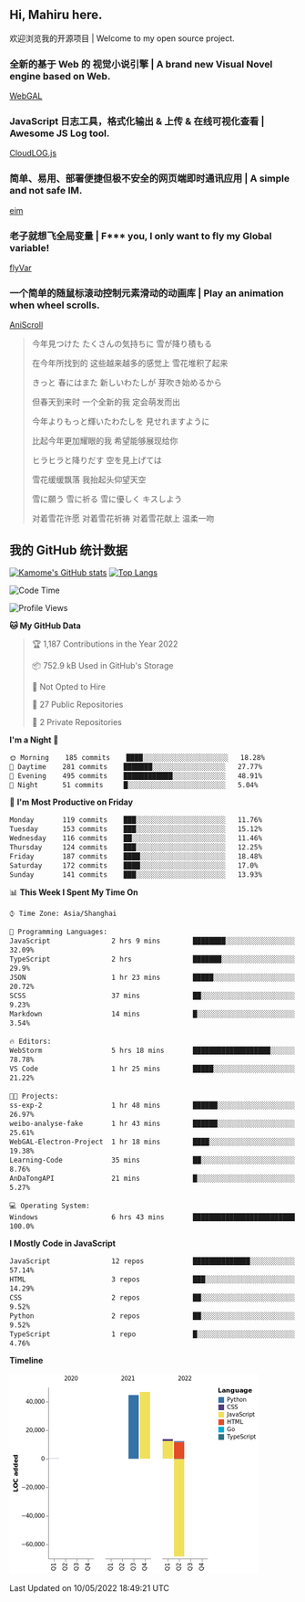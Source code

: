## Hi, Mahiru here.

欢迎浏览我的开源项目 | Welcome to my open source project.

### 全新的基于 Web 的 视觉小说引擎 | A brand new Visual Novel engine based on Web.

[WebGAL](https://github.com/MakinoharaShoko/WebGAL)

### JavaScript 日志工具，格式化输出 & 上传 & 在线可视化查看 | Awesome JS Log tool.

[CloudLOG.js](https://github.com/MakinoharaShoko/CloudLog.JS)

### 简单、易用、部署便捷但极不安全的网页端即时通讯应用 | A simple and not safe IM.

[eim](https://github.com/MakinoharaShoko/eim)

### 老子就想飞全局变量 | F*** you, I only want to fly my Global variable!

[flyVar](https://github.com/MakinoharaShoko/flyVar)

### 一个简单的随鼠标滚动控制元素滑动的动画库 | Play an animation when wheel scrolls.

[AniScroll](https://github.com/MakinoharaShoko/AniScroll)

> 今年見つけた たくさんの気持ちに 雪が降り積もる  
> 
> 在今年所找到的 这些越来越多的感觉上 雪花堆积了起来  
> 
> きっと 春にはまた 新しいわたしが 芽吹き始めるから  
> 
> 但春天到来时 一个全新的我 定会萌发而出  
> 
> 今年よりもっと輝いたわたしを 見せれますように  
> 
> 比起今年更加耀眼的我 希望能够展现给你  
> 
> ヒラヒラと降りだす 空を見上げては  
> 
> 雪花缓缓飘落 我抬起头仰望天空  
> 
> 雪に願う 雪に祈る 雪に優しく キスしよう  
> 
> 对着雪花许愿 对着雪花祈祷 对着雪花献上 温柔一吻

## 我的 GitHub 统计数据

[![Kamome's GitHub stats](https://github-readme-stats.vercel.app/api?username=MakinoharaShoko)](https://github.com/anuraghazra/github-readme-stats)
[![Top Langs](https://github-readme-stats.vercel.app/api/top-langs/?username=MakinoharaShoko&layout=compact)](https://github.com/anuraghazra/github-readme-stats)

<!--
**MakinoharaShoko/MakinoharaShoko** is a ✨ _special_ ✨ repository because its `README.md` (this file) appears on your GitHub profile.

Here are some ideas to get you started:

- 🔭 I’m currently working on ...
- 🌱 I’m currently learning ...
- 👯 I’m looking to collaborate on ...
- 🤔 I’m looking for help with ...
- 💬 Ask me about ...
- 📫 How to reach me: ...
- 😄 Pronouns: ...
- ⚡ Fun fact: ...
-->

<!--START_SECTION:waka-->
![Code Time](http://img.shields.io/badge/Code%20Time-0-blue)

![Profile Views](http://img.shields.io/badge/Profile%20Views-26-blue)

**🐱 My GitHub Data** 

> 🏆 1,187 Contributions in the Year 2022
 > 
> 📦 752.9 kB Used in GitHub's Storage 
 > 
> 🚫 Not Opted to Hire
 > 
> 📜 27 Public Repositories 
 > 
> 🔑 2 Private Repositories  
 > 
**I'm a Night 🦉** 

```text
🌞 Morning    185 commits    ████░░░░░░░░░░░░░░░░░░░░░   18.28% 
🌆 Daytime    281 commits    ███████░░░░░░░░░░░░░░░░░░   27.77% 
🌃 Evening    495 commits    ████████████░░░░░░░░░░░░░   48.91% 
🌙 Night      51 commits     █░░░░░░░░░░░░░░░░░░░░░░░░   5.04%

```
📅 **I'm Most Productive on Friday** 

```text
Monday       119 commits    ███░░░░░░░░░░░░░░░░░░░░░░   11.76% 
Tuesday      153 commits    ███░░░░░░░░░░░░░░░░░░░░░░   15.12% 
Wednesday    116 commits    ██░░░░░░░░░░░░░░░░░░░░░░░   11.46% 
Thursday     124 commits    ███░░░░░░░░░░░░░░░░░░░░░░   12.25% 
Friday       187 commits    ████░░░░░░░░░░░░░░░░░░░░░   18.48% 
Saturday     172 commits    ████░░░░░░░░░░░░░░░░░░░░░   17.0% 
Sunday       141 commits    ███░░░░░░░░░░░░░░░░░░░░░░   13.93%

```


📊 **This Week I Spent My Time On** 

```text
⌚︎ Time Zone: Asia/Shanghai

💬 Programming Languages: 
JavaScript               2 hrs 9 mins        ████████░░░░░░░░░░░░░░░░░   32.09% 
TypeScript               2 hrs               ███████░░░░░░░░░░░░░░░░░░   29.9% 
JSON                     1 hr 23 mins        █████░░░░░░░░░░░░░░░░░░░░   20.72% 
SCSS                     37 mins             ██░░░░░░░░░░░░░░░░░░░░░░░   9.23% 
Markdown                 14 mins             █░░░░░░░░░░░░░░░░░░░░░░░░   3.54%

🔥 Editors: 
WebStorm                 5 hrs 18 mins       ███████████████████░░░░░░   78.78% 
VS Code                  1 hr 25 mins        █████░░░░░░░░░░░░░░░░░░░░   21.22%

🐱‍💻 Projects: 
ss-exp-2                 1 hr 48 mins        ██████░░░░░░░░░░░░░░░░░░░   26.97% 
weibo-analyse-fake       1 hr 43 mins        ██████░░░░░░░░░░░░░░░░░░░   25.61% 
WebGAL-Electron-Project  1 hr 18 mins        ████░░░░░░░░░░░░░░░░░░░░░   19.38% 
Learning-Code            35 mins             ██░░░░░░░░░░░░░░░░░░░░░░░   8.76% 
AnDaTongAPI              21 mins             █░░░░░░░░░░░░░░░░░░░░░░░░   5.27%

💻 Operating System: 
Windows                  6 hrs 43 mins       █████████████████████████   100.0%

```

**I Mostly Code in JavaScript** 

```text
JavaScript               12 repos            ██████████████░░░░░░░░░░░   57.14% 
HTML                     3 repos             ███░░░░░░░░░░░░░░░░░░░░░░   14.29% 
CSS                      2 repos             ██░░░░░░░░░░░░░░░░░░░░░░░   9.52% 
Python                   2 repos             ██░░░░░░░░░░░░░░░░░░░░░░░   9.52% 
TypeScript               1 repo              █░░░░░░░░░░░░░░░░░░░░░░░░   4.76%

```


**Timeline**

![Chart not found](https://raw.githubusercontent.com/MakinoharaShoko/MakinoharaShoko/main/charts/bar_graph.png) 


 Last Updated on 10/05/2022 18:49:21 UTC
<!--END_SECTION:waka-->
